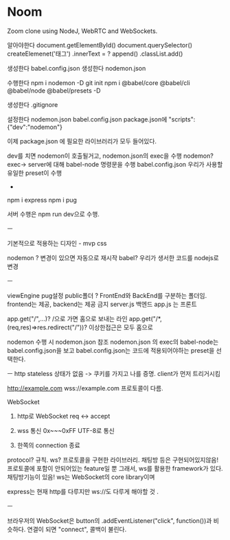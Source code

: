 # Noom

Zoom clone using NodeJ, WebRTC and WebSockets.



알아야한다
document.getElementById()
document.querySelector()
createElemenet('태그')
.innerText = ?
append()
.classList.add()

생성한다
babel.config.json
생성한다
nodemon.json

수행한다
npm i nodemon -D
git init
npm i @babel/core @babel/cli @babel/node @babel/presets -D

생성한다
.gitignore

설정한다
nodemon.json
babel.config.json
package.json에 "scripts":{"dev":"nodemon"}

이제 package.json 에 필요한 라이브러리가 모두 들어있다.


dev를 치면 nodemon이 호출될거고, nodemon.json의 exec을 수행
nodemon? exec-> server에 대해 babel-node 명령문을 수행
babel.config.json  우리가 사용할 유일한 preset이 수행


+
npm i express
npm i pug

서버 수행은 npm run dev으로 수행.


ㅡ

기본적으로 적용하는 디자인 - mvp css
<link rel="stylesheet" href=""http://unpkg.com/mvp.css">

nodemon ? 변경이 있으면 자동으로 재시작
babel? 우리가 생서한 코드를 nodejs로 변경



ㅡ



viewEngine pug설정
public폴더 ? FrontEnd와 BackEnd를 구분하는 폴더임.
	frontend는 제공, backend는 제공 금지
server.js 백엔드
app.js 는 프론트

app.get("/",...)? /으로 가면 홈으로 보내는 라인
app.get("/*,(req,res)=>res.redirect("/"))? 이상한접근은 모두 홈으로


nodemon 수행 시 nodemon.json 참조
nodemon.json 의 exec의 babel-node는 babel.config.json을 보고
babel.config.json는 코드에 적용되어야하는 preset을 선택한다.


ㅡ
http stateless 상태가 없음
-> 쿠키를 가지고 나를 증명.
client가 먼저 트리거시킴

http://example.com
wss://example.com
프로토콜이 다름.

WebSocket
1. http로 WebSocket req <-> accept
2. wss 통신
0x~~~0xFF
UTF-8로 통신

3. 한쪽의 connection  종료

protocol? 규칙.
ws? 프로토콜을 구현한 라이브러리.
채팅방 등은 구현되어있지않음! 프로토콜에 포함이 안되어있는 feature일 뿐
그래서, ws를 활용한 framework가 있다.
채팅방기능이 있음!
ws는 WebSocket의 core library이며


express는 현재 http를 다루지만
ws://도 다루게 해야할 것 .



ㅡ


브라우저의 WebSocket은 button의 .addEventListener("click", function())과 비슷하다.
연결이 되면 "connect", 콜백이 불린다.
